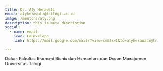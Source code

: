 ```yaml
---
title: Dr. Aty Herawati
email: atyherawati@trilogi.ac.id
image: /mentors/aty.png
description: this is meta description
social:
  - name: email
    icon: FaEnvelope
    link: https://mail.google.com/mail/?view=cm&fs=1&to=atyherawati@trilogi.ac.id

---
```


Dekan Fakultas Ekonomi Bisnis dan Humaniora dan Dosen Manajemen Universitas Trilogi